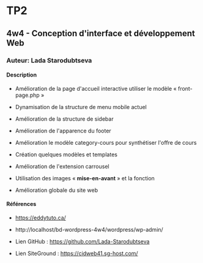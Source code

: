# TP2
## 4w4 - Conception d'interface et développement Web
### Auteur: Lada Starodubtseva
#### Description

- Amélioration de la page d'accueil interactive utiliser le modèle « front-page.php »
- Dynamisation de la structure de menu mobile actuel
- Amélioration de la structure de sidebar
- Amélioration de l'apparence du footer
- Amélioration le modèle category-cours pour synthétiser l'offre de cours
- Création quelques modèles et templates

- Amélioration de l'extension carrousel
- Utilisation des images « **mise-en-avant** » et la fonction 
- Amélioration globale du site web 


#### Références
- https://eddytuto.ca/
- http://localhost/bd-wordpress-4w4/wordpress/wp-admin/

- Lien GitHub : https://github.com/Lada-Starodubtseva
- Lien SiteGround : https://cidweb41.sg-host.com/


